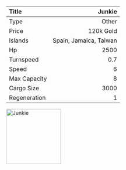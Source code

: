 |Title        | Junkie   
|:-|-:
|Type         | Other           
|Price        | 120k Gold    
|Islands      | Spain, Jamaica, Taiwan
|Hp           | 2500
|Turnspeed    | 0.7
|Speed        | 6
|Max Capacity | 8
|Cargo Size   | 3000
|Regeneration | 1

<img src="assets/img/junkie.png" alt="Junkie" width="150px" length="150px">
